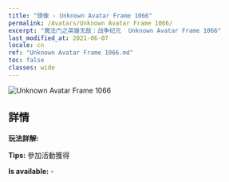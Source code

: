 ```yaml
---
title: "頭像 - Unknown Avatar Frame 1066"
permalink: /Avatars/Unknown Avatar Frame 1066/
excerpt: "魔法门之英雄无敌：战争纪元  Unknown Avatar Frame 1066"
last_modified_at: 2021-06-07
locale: cn
ref: "Unknown Avatar Frame 1066.md"
toc: false
classes: wide
---
```

 ![Unknown Avatar Frame 1066](/images/a/avatarFrame_66.png)

## 詳情

 **玩法詳解:**  

 **Tips:** 參加活動獲得 

 **Is available:**  - 

